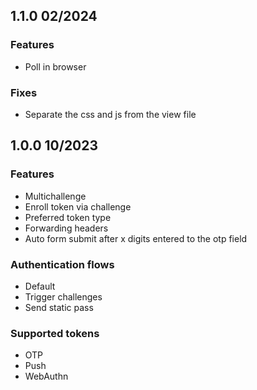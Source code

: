 ## 1.1.0 02/2024

### Features
* Poll in browser

### Fixes
* Separate the css and js from the view file

## 1.0.0 10/2023

### Features
* Multichallenge
* Enroll token via challenge
* Preferred token type
* Forwarding headers
* Auto form submit after x digits entered to the otp field

### Authentication flows
* Default
* Trigger challenges
* Send static pass

### Supported tokens
* OTP
* Push
* WebAuthn